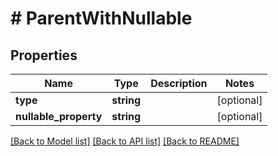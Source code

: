 # # ParentWithNullable

## Properties

Name | Type | Description | Notes
------------ | ------------- | ------------- | -------------
**type** | **string** |  | [optional]
**nullable_property** | **string** |  | [optional]

[[Back to Model list]](../../README.md#models) [[Back to API list]](../../README.md#endpoints) [[Back to README]](../../README.md)
